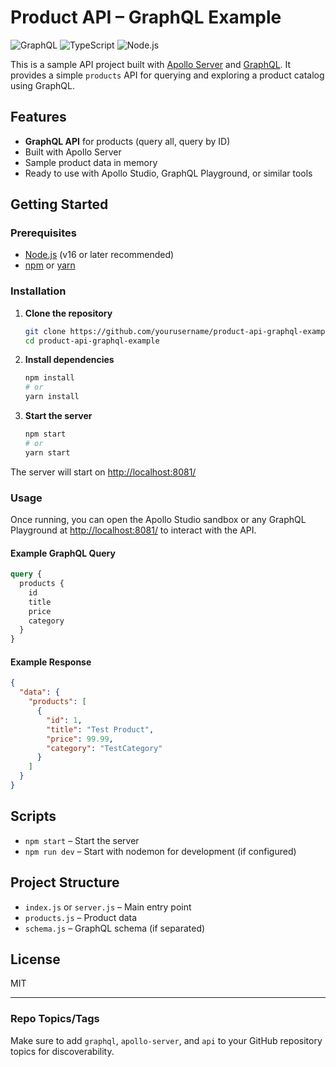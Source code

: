 # Product API – GraphQL Example

![GraphQL](https://img.shields.io/badge/API-GraphQL-blueviolet)
![TypeScript](https://img.shields.io/badge/Language-TypeScript-3178c6?logo=typescript)
![Node.js](https://img.shields.io/badge/Runtime-Node.js-339933?logo=node.js)

This is a sample API project built with [Apollo Server](https://www.apollographql.com/docs/apollo-server/) and [GraphQL](https://graphql.org/).
It provides a simple `products` API for querying and exploring a product catalog using GraphQL.


## Features

* **GraphQL API** for products (query all, query by ID)
* Built with Apollo Server
* Sample product data in memory
* Ready to use with Apollo Studio, GraphQL Playground, or similar tools

## Getting Started

### Prerequisites

* [Node.js](https://nodejs.org/) (v16 or later recommended)
* [npm](https://www.npmjs.com/) or [yarn](https://yarnpkg.com/)

### Installation

1. **Clone the repository**

   ```bash
   git clone https://github.com/yourusername/product-api-graphql-example.git
   cd product-api-graphql-example
   ```

2. **Install dependencies**

   ```bash
   npm install
   # or
   yarn install
   ```

3. **Start the server**

   ```bash
   npm start
   # or
   yarn start
   ```

The server will start on [http://localhost:8081/](http://localhost:8081/)

### Usage

Once running, you can open the Apollo Studio sandbox or any GraphQL Playground at [http://localhost:8081/](http://localhost:8081/) to interact with the API.

#### Example GraphQL Query

```graphql
query {
  products {
    id
    title
    price
    category
  }
}
```

#### Example Response

```json
{
  "data": {
    "products": [
      {
        "id": 1,
        "title": "Test Product",
        "price": 99.99,
        "category": "TestCategory"
      }
    ]
  }
}
```

## Scripts

* `npm start` – Start the server
* `npm run dev` – Start with nodemon for development (if configured)

## Project Structure

* `index.js` or `server.js` – Main entry point
* `products.js` – Product data
* `schema.js` – GraphQL schema (if separated)

## License

MIT

---

### Repo Topics/Tags

Make sure to add `graphql`, `apollo-server`, and `api` to your GitHub repository topics for discoverability.
